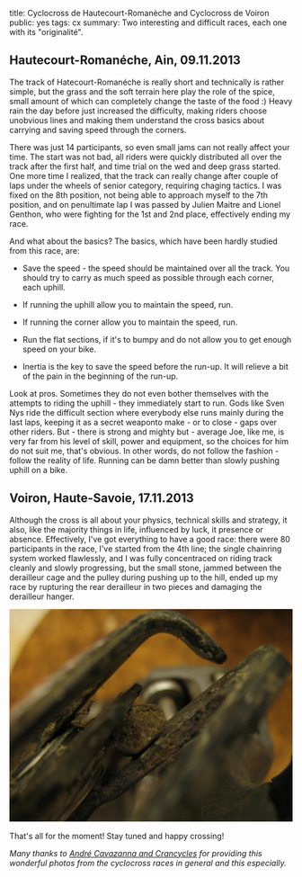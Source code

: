 title: Cyclocross de Hautecourt-Romanèche and Cyclocross de Voiron
public: yes
tags: cx
summary: Two interesting and difficult races, each one with its "originalité".

## Hautecourt-Romanéche, Ain, 09.11.2013

The track of Hatecourt-Romanéche is really short and technically is rather
simple, but the grass and the soft terrain here play the role of the spice,
small amount of which can completely change the taste of the food :) Heavy rain
the day before just increased the difficulty, making riders choose unobvious
lines and making them understand the cross basics about carrying and saving
speed through the corners.

There was just 14 participants, so even small jams can not really affect your
time. The start was not bad, all riders were quickly distributed all over the
track after the first half, and time trial on the wed and deep grass started.
One more time I realized, that the track can really change after couple of laps
under the wheels of senior category, requiring chaging tactics. I was fixed on
the 8th position, not being able to approach myself to the 7th position, and
on penultimate lap I was passed by Julien Maitre and Lionel Genthon, who were
fighting for the 1st and 2nd place, effectively ending my race.

And what about the basics? The basics, which have been hardly studied from this race,
are:

- Save the speed - the speed should be maintained over all the track. You should
  try to carry as much speed as possible through each corner, each uphill.

- If running the uphill allow you to maintain the speed, run.

- If running the corner allow you to maintain the speed, run.

- Run the flat sections, if it's to bumpy and do not allow you to get enough
  speed on your bike.

- Inertia is the key to save the speed before the run-up. It will relieve a bit
  of the pain in the beginning of the run-up. 

Look at pros. Sometimes they do not even bother themselves with the attempts
to riding the uphill - they immediately start to run. Gods like Sven Nys ride
the difficult section where everybody else runs mainly during the last laps,
keeping it as a secret weaponto make - or to close - gaps over other riders.
But - there is strong and mighty but - average Joe, like me, is very far from his
level of skill, power and equipment, so the choices for him do not suit me, that's
obvious. In other words, do not follow the fashion - follow the reality of life.
Running can be damn better than slowly pushing uphill on a bike.

## Voiron, Haute-Savoie, 17.11.2013

Although the cross is all about your physics, technical skills and strategy, it
also, like the majority things in life, influenced by luck, it presence or
absence. Effectively, I've got everything to have a good race: there were 80 participants
in the race, I've started from the 4th line; the single chainring system worked
flawlessly, and I was fully concentraced on riding track cleanly and slowly
progressing, but the small stone, jammed between the derailleur cage and the pulley
during pushing up to the hill, ended up my race by rupturing the rear derailleur
in two pieces and damaging the derailleur hanger.

![jammed_stone](/static/img/2013/11/18/jammed_stone.jpeg)

That's all for the moment! Stay tuned and happy crossing!

_Many thanks to [André Cavazanna and
Crancycles](http://www.crancycles.com/index.php?page=acceuil) for providing this
wonderful photos from the cyclocross races in general and this especially._

